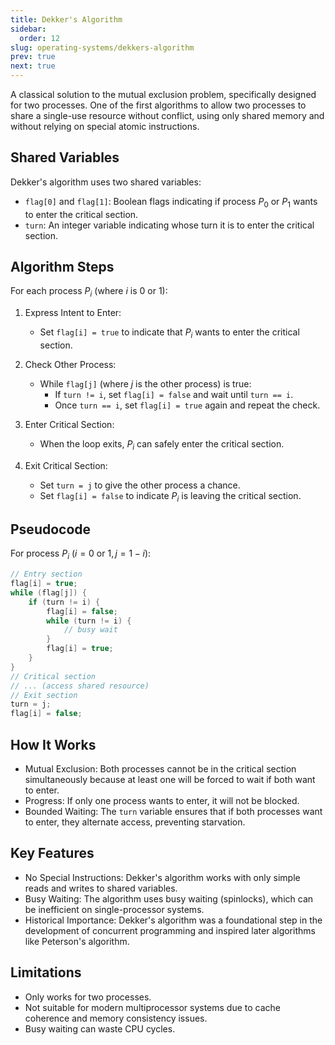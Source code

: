 ```yaml
---
title: Dekker's Algorithm
sidebar:
  order: 12
slug: operating-systems/dekkers-algorithm
prev: true
next: true
---
```


A classical solution to the mutual exclusion problem, specifically designed for two processes. One of the first algorithms to allow two processes to share a single-use resource without conflict, using only shared memory and without relying on special atomic instructions.

## Shared Variables

Dekker's algorithm uses two shared variables:
- `flag[0]` and `flag[1]`: Boolean flags indicating if process $P_0$ or $P_1$ wants to enter the critical section.
- `turn`: An integer variable indicating whose turn it is to enter the critical section.

## Algorithm Steps

For each process $P_i$ (where $i$ is 0 or 1):

1. Express Intent to Enter:
   - Set `flag[i] = true` to indicate that $P_i$ wants to enter the critical section.

2. Check Other Process:
   - While `flag[j]` (where $j$ is the other process) is true:
     - If `turn != i`, set `flag[i] = false` and wait until `turn == i`.
     - Once `turn == i`, set `flag[i] = true` again and repeat the check.

3. Enter Critical Section:
   - When the loop exits, $P_i$ can safely enter the critical section.

4. Exit Critical Section:
   - Set `turn = j` to give the other process a chance.
   - Set `flag[i] = false` to indicate $P_i$ is leaving the critical section.

## Pseudocode

For process $P_i$ ($i = 0 \text{ or } 1, j = 1 - i$):

```c
// Entry section
flag[i] = true;
while (flag[j]) {
    if (turn != i) {
        flag[i] = false;
        while (turn != i) {
            // busy wait
        }
        flag[i] = true;
    }
}
// Critical section
// ... (access shared resource)
// Exit section
turn = j;
flag[i] = false;
```

## How It Works

- Mutual Exclusion: Both processes cannot be in the critical section simultaneously because at least one will be forced to wait if both want to enter.
- Progress: If only one process wants to enter, it will not be blocked.
- Bounded Waiting: The `turn` variable ensures that if both processes want to enter, they alternate access, preventing starvation.

## Key Features

- No Special Instructions: Dekker's algorithm works with only simple reads and writes to shared variables.
- Busy Waiting: The algorithm uses busy waiting (spinlocks), which can be inefficient on single-processor systems.
- Historical Importance: Dekker's algorithm was a foundational step in the development of concurrent programming and inspired later algorithms like Peterson's algorithm.

## Limitations

- Only works for two processes.
- Not suitable for modern multiprocessor systems due to cache coherence and memory consistency issues.
- Busy waiting can waste CPU cycles.
